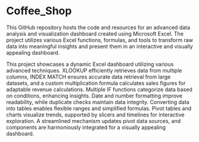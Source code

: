 # Coffee_Shop

This GitHub repository hosts the code and resources for an advanced data analysis and visualization dashboard created using Microsoft Excel. The project utilizes various Excel functions, formulas, and tools to transform raw data into meaningful insights and present them in an interactive and visually appealing dashboard.

This project showcases a dynamic Excel dashboard utilizing various advanced techniques. XLOOKUP efficiently retrieves data from multiple columns, INDEX MATCH ensures accurate data retrieval from large datasets, and a custom multiplication formula calculates sales figures for adaptable revenue calculations. Multiple IF functions categorize data based on conditions, enhancing insights. Date and number formatting improve readability, while duplicate checks maintain data integrity. Converting data into tables enables flexible ranges and simplified formulas. Pivot tables and charts visualize trends, supported by slicers and timelines for interactive exploration. A streamlined mechanism updates pivot data sources, and components are harmoniously integrated for a visually appealing dashboard.
